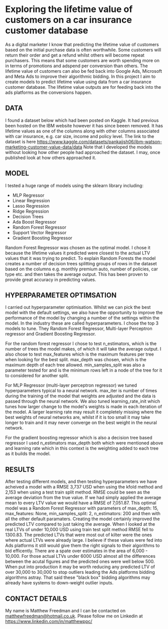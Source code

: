 ﻿# Exploring the lifetime value of customers on a car insurance customer database 

As a digital marketer I know that predicting the lifetime value of customers based on the initial purchase data is often worthwhile. Some customers will return their order and get a refund whilst others will become repeat purchasers. This means that some customers are worth spending more on in terms of promotions and adspend per conversion than others. The lifetime value of customers can also be fed back into Google Ads, Microsoft and Meta Ads to improve their algorithmic bidding. In this project I aim to create models to predict lifetime value using data from a car insurance customer database. The lifetime value outputs are for feeding back into the ads platforms as the conversions happen.

## DATA

I found a dataset below which had been posted on Kaggle. It had previous been hosted on the IBM website however it has since beeen removed. It has lifetime values as one of the columns along with other columns associated with car insurance, e.g. car size, income and policy level. The link to the dataset is here
https://www.kaggle.com/datasets/pankajjsh06/ibm-watson-marketing-customer-value-data/data
Note that I developed the models without looking how other people had approached the dataset. I may, once published look at how others approached it.

## MODEL 

I tested a huge range of models using the sklearn library including:
- MLP Regressor
- Linear Regression
- Lasso Regression
- Ridge Regression
- Decision Trees
- Ada Boost Regressor
- Random Forest Regressor
- Support Vector Regressor
- Gradient Boosting Regressor

Random Forest Regressor was chosen as the optimal model. I chose it because the lifetime values it predicted were closest to the actual LTV values that it was trying to predict.
To explain Random Forests the model creates a number of decision trees splitting groups of rows in the dataset based on the columns e.g. monthly premium auto, number of policies, car type etc. and then takes the average output. This has been proven to provide great accuracy in predicting values.

## HYPERPARAMETER OPTIMSATION
I carried out hyperparameter optimisation. Whilst we can pick the best model with the default settings, we also have the opportunity to improve the performance of the model by changing a number of the settings within the model. In the industry these are called hyperparameters. I chose the top 3 models to tune. They Random Forest Regressor, Multi-layer Perceptron regressor and Gradient Boosting Regressor.

For the random forest regressor I chose to test n_estimators, which is the number of trees the model makes, of which it will take the average output. I also chose to test max_features which is the maximum features per tree when looking for the best split. max_depth was chosen, which is the maximum depth of each tree allowed. min_samples_split was also a parameter tested for and is the minimum rows left in a node of the tree for it to considered for another split.

For MLP Regressor (multi-layer perceptron regressor) we tuned hyperparameters typical to a neural network. max_iter is number of times during the training of the model that weights are adjusted and the data is passed through the neural network. We also tuned learning_rate_init which tunes how larger change to the model's weights is made in each iteration of the model. A larger learning rate may result it completely missing where the best weights of neural networks are, whilst if it is too small it may take longer to train and it may never converge on the best weight in the neural network.

For the gradient boosting regressor which is also a decision tree based regressor I used n_estimators  max_depth both which were mentioned above and learning rate which in this context is the weighting added to each tree as it builds the model.

## RESULTS

After testing different models, and then testing hyperparameters we have acheived a model with a RMSE 3,737 USD when using the kfold method and 2,153 when using a test train split method. RMSE could be seen as the average deviation from the true value. If we had simply applied the average mean to every LTV value we would have a RMSE of 7,051.87. This optimal model was a Random Forest Regressor with parameters of max_depth: 15, max_features: None, min_samples_split: 2, n_estimators: 200 and then with all the other default paramaters. Creating the model certainly improved the predicted LTV compared to just taking the average. When I looked at the real LTVs of under 10,000 USD  using train test split method RMSE fell to 1300.83. The predicted LTVs that were most out of kilter were the ones where actual LTVs were already large. I believe if these values were fed into Ads platforms it still would give them the right signals to their algorithms to bid efficently. There are a spate over estimates in the area of 6,000 - 10,000. For those actual LTVs under 6000 USD almost all the differences between the acutal figures and the predicted ones were well below 500. When put into production it may be worth reducing any predicted LTV of over 30,000 to 30,000 to stop outliers leading the Ads platforms bidding algorithms astray. That said these "black box" bidding algorithms may already have systems to down-weight outlier inputs.


## CONTACT DETAILS

My name is Matthew Freedman and I can be contacted on matthewfreedman@hotmail.co.uk. Please follow me on Linkedin at https://www.linkedin.com/in/matthewppc/



